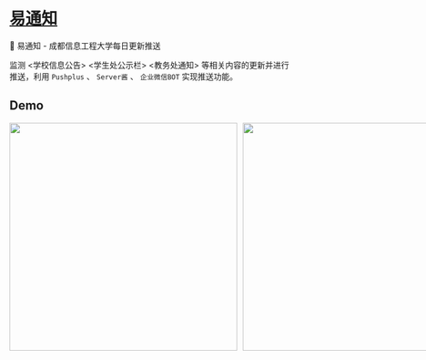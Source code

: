 # [易通知](https://github.com/yanyaoli/etz)

📣 易通知 - 成都信息工程大学每日更新推送

监测 <学校信息公告> <学生处公示栏> <教务处通知> 等相关内容的更新并进行推送，利用 `Pushplus` 、 `Server酱` 、 `企业微信BOT` 实现推送功能。


## Demo

<div style="display: flex; flex-direction: row;">
  <img src="https://github.com/yanyaoli/etz/raw/main/intro/demo_wechat.jpg" height="400" style="margin-right: 10px;">
  <img src="https://github.com/yanyaoli/etz/raw/main/intro/demo_pushplus.jpg" height="400">
</div>
